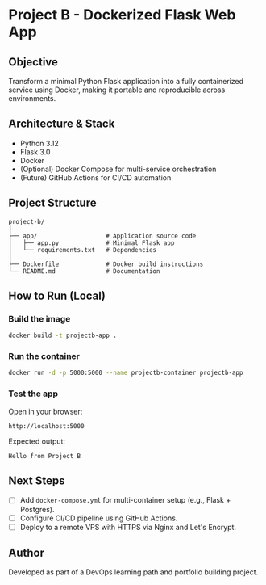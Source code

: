 # Project B - Dockerized Flask Web App

## Objective
Transform a minimal Python Flask application into a fully containerized service using Docker, making it portable and reproducible across environments.

## Architecture & Stack
- Python 3.12
- Flask 3.0
- Docker
- (Optional) Docker Compose for multi-service orchestration
- (Future) GitHub Actions for CI/CD automation

## Project Structure
```
project-b/
│
├── app/                   # Application source code
│   ├── app.py             # Minimal Flask app
│   └── requirements.txt   # Dependencies
│
├── Dockerfile             # Docker build instructions
└── README.md              # Documentation
```

## How to Run (Local)

### Build the image
```bash
docker build -t projectb-app .
```

### Run the container
```bash
docker run -d -p 5000:5000 --name projectb-container projectb-app
```

### Test the app
Open in your browser:
```
http://localhost:5000
```

Expected output:
```
Hello from Project B
```

## Next Steps
- [ ] Add `docker-compose.yml` for multi-container setup (e.g., Flask + Postgres).
- [ ] Configure CI/CD pipeline using GitHub Actions.
- [ ] Deploy to a remote VPS with HTTPS via Nginx and Let's Encrypt.

## Author
Developed as part of a DevOps learning path and portfolio building project.
